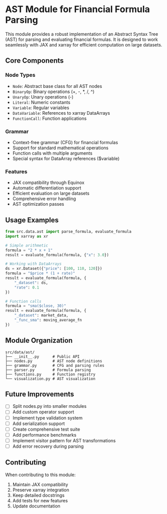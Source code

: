 # AST Module for Financial Formula Parsing

This module provides a robust implementation of an Abstract Syntax Tree (AST) for parsing and evaluating financial formulas. It is designed to work seamlessly with JAX and xarray for efficient computation on large datasets.

## Core Components

### Node Types
- `Node`: Abstract base class for all AST nodes
- `BinaryOp`: Binary operations (+, -, *, /, ^)
- `UnaryOp`: Unary operations (-)
- `Literal`: Numeric constants
- `Variable`: Regular variables
- `DataVariable`: References to xarray DataArrays
- `FunctionCall`: Function applications

### Grammar
- Context-free grammar (CFG) for financial formulas
- Support for standard mathematical operations
- Function calls with multiple arguments
- Special syntax for DataArray references ($variable)

### Features
- JAX compatibility through Equinox
- Automatic differentiation support
- Efficient evaluation on large datasets
- Comprehensive error handling
- AST optimization passes

## Usage Examples

```python
from src.data.ast import parse_formula, evaluate_formula
import xarray as xr

# Simple arithmetic
formula = "2 * x + 1"
result = evaluate_formula(formula, {"x": 3.0})

# Working with DataArrays
ds = xr.Dataset({"price": [100, 110, 120]})
formula = "$price * (1 + rate)"
result = evaluate_formula(formula, {
    "_dataset": ds,
    "rate": 0.1
})

# Function calls
formula = "sma($close, 30)"
result = evaluate_formula(formula, {
    "_dataset": market_data,
    "_func_sma": moving_average_fn
})
```

## Module Organization

```
src/data/ast/
├── __init__.py      # Public API
├── nodes.py         # AST node definitions
├── grammar.py       # CFG and parsing rules
├── parser.py        # Formula parsing
├── functions.py     # Function registry
└── visualization.py # AST visualization
```

## Future Improvements

- [ ] Split nodes.py into smaller modules
- [ ] Add custom operator support
- [ ] Implement type validation system
- [ ] Add serialization support
- [ ] Create comprehensive test suite
- [ ] Add performance benchmarks
- [ ] Implement visitor pattern for AST transformations
- [ ] Add error recovery during parsing

## Contributing

When contributing to this module:
1. Maintain JAX compatibility
2. Preserve xarray integration
3. Keep detailed docstrings
4. Add tests for new features
5. Update documentation 